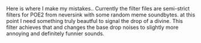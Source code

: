 Here is where I make my mistakes..
Currently the filter files are semi-strict filters for POE2 from neversink with some random meme soundbytes. at this point I need something truly beautful to signal the drop of a divine. This filter achieves that and changes the base drop noises to slightly more annoying and definitely funnier sounds.
